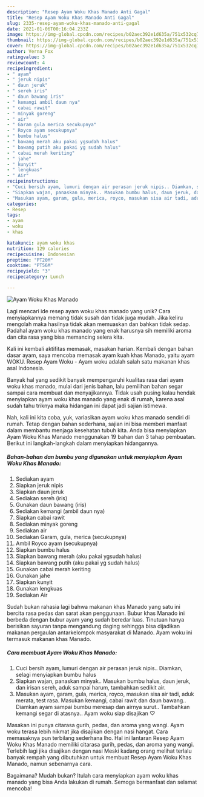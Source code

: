 ```yaml
---
description: "Resep Ayam Woku Khas Manado Anti Gagal"
title: "Resep Ayam Woku Khas Manado Anti Gagal"
slug: 2335-resep-ayam-woku-khas-manado-anti-gagal
date: 2021-01-06T00:16:04.233Z
image: https://img-global.cpcdn.com/recipes/b02aec392e1d635a/751x532cq70/ayam-woku-khas-manado-foto-resep-utama.jpg
thumbnail: https://img-global.cpcdn.com/recipes/b02aec392e1d635a/751x532cq70/ayam-woku-khas-manado-foto-resep-utama.jpg
cover: https://img-global.cpcdn.com/recipes/b02aec392e1d635a/751x532cq70/ayam-woku-khas-manado-foto-resep-utama.jpg
author: Verna Fox
ratingvalue: 3
reviewcount: 4
recipeingredient:
- " ayam"
- " jeruk nipis"
- " daun jeruk"
- " sereh iris"
- " daun bawang iris"
- " kemangi ambil daun nya"
- " cabai rawit"
- " minyak goreng"
- " air"
- " Garam gula merica secukupnya"
- " Royco ayam secukupnya"
- " bumbu halus"
- " bawang merah aku pakai ygsudah halus"
- " bawang putih aku pakai yg sudah halus"
- " cabai merah keriting"
- " jahe"
- " kunyit"
- " lengkuas"
- " Air"
recipeinstructions:
- "Cuci bersih ayam, lumuri dengan air perasan jeruk nipis.. Diamkan, selagi menyiapkan bumbu halus"
- "Siapkan wajan, panaskan minyak.. Masukan bumbu halus, daun jeruk, dan irisan sereh, aduk sampai harum, tambahkan sedikit air."
- "Masukan ayam, garam, gula, merica, royco, masukan sisa air tadi, aduk merata, test rasa. Masukan kemangi, cabai rawit dan daun bawang.. Diamkan ayam sampai bumbu meresap dan airnya surut.. Tambahkan kemangi segar di atasnya.. Ayam woku siap disajikan ♡"
categories:
- Resep
tags:
- ayam
- woku
- khas

katakunci: ayam woku khas 
nutrition: 129 calories
recipecuisine: Indonesian
preptime: "PT20M"
cooktime: "PT56M"
recipeyield: "3"
recipecategory: Lunch

---
```



![Ayam Woku Khas Manado](https://img-global.cpcdn.com/recipes/b02aec392e1d635a/751x532cq70/ayam-woku-khas-manado-foto-resep-utama.jpg)

Lagi mencari ide resep ayam woku khas manado yang unik? Cara menyiapkannya memang tidak susah dan tidak juga mudah. Jika keliru mengolah maka hasilnya tidak akan memuaskan dan bahkan tidak sedap. Padahal ayam woku khas manado yang enak harusnya sih memiliki aroma dan cita rasa yang bisa memancing selera kita.

Kali ini kembali aktifitas memasak, masakan harian. Kembali dengan bahan dasar ayam, saya mencoba memasak ayam kuah khas Manado, yaitu ayam WOKU. Resep Ayam Woku - Ayam woku adalah salah satu makanan khas asal Indonesia.

Banyak hal yang sedikit banyak mempengaruhi kualitas rasa dari ayam woku khas manado, mulai dari jenis bahan, lalu pemilihan bahan segar sampai cara membuat dan menyajikannya. Tidak usah pusing kalau hendak menyiapkan ayam woku khas manado yang enak di rumah, karena asal sudah tahu triknya maka hidangan ini dapat jadi sajian istimewa.


Nah, kali ini kita coba, yuk, variasikan ayam woku khas manado sendiri di rumah. Tetap dengan bahan sederhana, sajian ini bisa memberi manfaat dalam membantu menjaga kesehatan tubuh kita. Anda bisa menyiapkan Ayam Woku Khas Manado menggunakan 19 bahan dan 3 tahap pembuatan. Berikut ini langkah-langkah dalam menyiapkan hidangannya.

<!--inarticleads1-->

##### Bahan-bahan dan bumbu yang digunakan untuk menyiapkan Ayam Woku Khas Manado:

1. Sediakan  ayam
1. Siapkan  jeruk nipis
1. Siapkan  daun jeruk
1. Sediakan  sereh (iris)
1. Gunakan  daun bawang (iris)
1. Sediakan  kemangi (ambil daun nya)
1. Siapkan  cabai rawit
1. Sediakan  minyak goreng
1. Sediakan  air
1. Sediakan  Garam, gula, merica (secukupnya)
1. Ambil  Royco ayam (secukupnya)
1. Siapkan  bumbu halus
1. Siapkan  bawang merah (aku pakai ygsudah halus)
1. Siapkan  bawang putih (aku pakai yg sudah halus)
1. Gunakan  cabai merah keriting
1. Gunakan  jahe
1. Siapkan  kunyit
1. Gunakan  lengkuas
1. Sediakan  Air


Sudah bukan rahasia lagi bahwa makanan khas Manado yang satu ini bercita rasa pedas dan sarat akan penggunaan. Bubur khas Manado ini berbeda dengan bubur ayam yang sudah beredar luas. Tinutuan hanya berisikan sayuran tanpa mengandung daging sehingga bisa dijadikan makanan pergaulan antarkelompok masyarakat di Manado. Ayam woku ini termasuk makanan khas Manado. 

<!--inarticleads2-->

##### Cara membuat Ayam Woku Khas Manado:

1. Cuci bersih ayam, lumuri dengan air perasan jeruk nipis.. Diamkan, selagi menyiapkan bumbu halus
1. Siapkan wajan, panaskan minyak.. Masukan bumbu halus, daun jeruk, dan irisan sereh, aduk sampai harum, tambahkan sedikit air.
1. Masukan ayam, garam, gula, merica, royco, masukan sisa air tadi, aduk merata, test rasa. Masukan kemangi, cabai rawit dan daun bawang.. Diamkan ayam sampai bumbu meresap dan airnya surut.. Tambahkan kemangi segar di atasnya.. Ayam woku siap disajikan ♡


Masakan ini punya citarasa gurih, pedas, dan aroma yang wangi. Ayam woku terasa lebih nikmat jika disajikan dengan nasi hangat. Cara memasaknya pun terbilang sederhana lho. Hal ini lantaran Resep Ayam Woku Khas Manado memiliki citarasa gurih, pedas, dan aroma yang wangi. Terlebih lagi jika disajikan dengan nasi Meski kadang orang melihat terlalu banyak rempah yang dibutuhkan untuk membuat Resep Ayam Woku Khas Manado, namun sebenarnya cara. 

Bagaimana? Mudah bukan? Itulah cara menyiapkan ayam woku khas manado yang bisa Anda lakukan di rumah. Semoga bermanfaat dan selamat mencoba!

